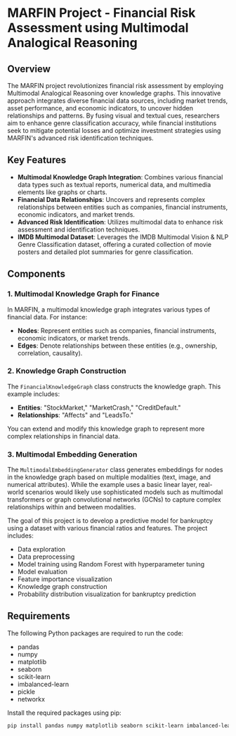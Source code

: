 # MARFIN Project - Financial Risk Assessment using Multimodal Analogical Reasoning

## Overview
The MARFIN project revolutionizes financial risk assessment by employing Multimodal Analogical Reasoning over knowledge graphs. This innovative approach integrates diverse financial data sources, including market trends, asset performance, and economic indicators, to uncover hidden relationships and patterns. By fusing visual and textual cues, researchers aim to enhance genre classification accuracy, while financial institutions seek to mitigate potential losses and optimize investment strategies using MARFIN's advanced risk identification techniques.

## Key Features
- **Multimodal Knowledge Graph Integration**: Combines various financial data types such as textual reports, numerical data, and multimedia elements like graphs or charts.
- **Financial Data Relationships**: Uncovers and represents complex relationships between entities such as companies, financial instruments, economic indicators, and market trends.
- **Advanced Risk Identification**: Utilizes multimodal data to enhance risk assessment and identification techniques.
- **IMDB Multimodal Dataset**: Leverages the IMDB Multimodal Vision & NLP Genre Classification dataset, offering a curated collection of movie posters and detailed plot summaries for genre classification.

## Components

### 1. Multimodal Knowledge Graph for Finance
In MARFIN, a multimodal knowledge graph integrates various types of financial data. For instance:
- **Nodes**: Represent entities such as companies, financial instruments, economic indicators, or market trends.
- **Edges**: Denote relationships between these entities (e.g., ownership, correlation, causality).

### 2. Knowledge Graph Construction
The `FinancialKnowledgeGraph` class constructs the knowledge graph. This example includes:
- **Entities**: "StockMarket," "MarketCrash," "CreditDefault."
- **Relationships**: "Affects" and "LeadsTo."

You can extend and modify this knowledge graph to represent more complex relationships in financial data.

### 3. Multimodal Embedding Generation
The `MultimodalEmbeddingGenerator` class generates embeddings for nodes in the knowledge graph based on multiple modalities (text, image, and numerical attributes). While the example uses a basic linear layer, real-world scenarios would likely use sophisticated models such as multimodal transformers or graph convolutional networks (GCNs) to capture complex relationships within and between modalities.

The goal of this project is to develop a predictive model for bankruptcy using a dataset with various financial ratios and features. The project includes:
- Data exploration
- Data preprocessing
- Model training using Random Forest with hyperparameter tuning
- Model evaluation
- Feature importance visualization
- Knowledge graph construction
- Probability distribution visualization for bankruptcy prediction

## Requirements

The following Python packages are required to run the code:
- pandas
- numpy
- matplotlib
- seaborn
- scikit-learn
- imbalanced-learn
- pickle
- networkx

Install the required packages using pip:

```bash
pip install pandas numpy matplotlib seaborn scikit-learn imbalanced-learn networkx
